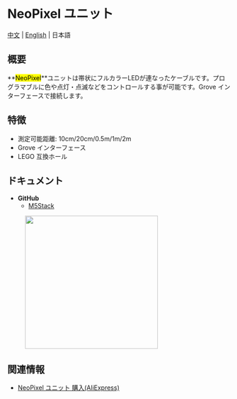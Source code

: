 # NeoPixel ユニット

[中文](/zh_CN/product_documents/units/unit_neopixel) | [English](en/product_documents/units/unit_neopixel) | 日本語

## 概要

**<mark>NeoPixel</mark>**ユニットは帯状にフルカラーLEDが連なったケーブルです。プログラマブルに色や点灯・点滅などをコントロールする事が可能です。Grove インターフェースで接続します。

## 特徴

- 測定可能距離: 10cm/20cm/0.5m/1m/2m
- Grove インターフェース
- LEGO 互換ホール

## ドキュメント

- **GitHub**
  - [M5Stack](https://github.com/m5stack/M5Stack)

<figure>
    <img src="assets/img/product_pics/units/M5GO_Unit_neopixel.jpg" height="300px" width="300px">
</figure>

## 関連情報

- [NeoPixel ユニット 購入(AliExpress)](https://www.aliexpress.com/store/product/M5Stack-NeoPixel-RGB-Led-SK6812-2-1-50-20/3226069_32950831315.html)